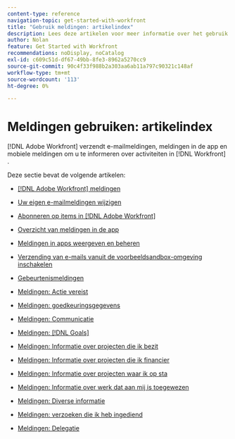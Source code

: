 ```yaml
---
content-type: reference
navigation-topic: get-started-with-workfront
title: "Gebruik meldingen: artikelindex"
description: Lees deze artikelen voor meer informatie over het gebruik van berichten in Adobe Workfront.
author: Nolan
feature: Get Started with Workfront
recommendations: noDisplay, noCatalog
exl-id: c609c51d-df67-49bb-8fe3-8962a5270cc9
source-git-commit: 90c4f33f988b2a303aa6ab11a797c90321c148af
workflow-type: tm+mt
source-wordcount: '113'
ht-degree: 0%

---
```


# Meldingen gebruiken: artikelindex

[!DNL Adobe Workfront] verzendt e-mailmeldingen, meldingen in de app en mobiele meldingen om u te informeren over activiteiten in [!DNL Workfront] .

<!-- Audited: 01/2024 -->

Deze sectie bevat de volgende artikelen:

* [[!DNL Adobe Workfront] meldingen](../../workfront-basics/using-notifications/wf-notifications.md)
* [Uw eigen e-mailmeldingen wijzigen](../../workfront-basics/using-notifications/activate-or-deactivate-your-own-event-notifications.md)
* [Abonneren op items in  [!DNL Adobe Workfront]](../../workfront-basics/using-notifications/subscribe-to-items-in-workfront.md)
* [Overzicht van meldingen in de app](../../workfront-basics/using-notifications/in-app-notifications-overview.md)
* [Meldingen in apps weergeven en beheren](../../workfront-basics/using-notifications/view-and-manage-in-app-notifications.md)
* [Verzending van e-mails vanuit de voorbeeldsandbox-omgeving inschakelen](../../workfront-basics/using-notifications/enable-delivery-emails-from-preview-sandbox-environment.md)
* [Gebeurtenismeldingen](../../workfront-basics/using-notifications/event-notifications.md)

  <!--
  <li data-mc-conditions="QuicksilverOrClassic.Draft mode"><a href="../../workfront-basics/using-notifications/opt-out-of-email-notifications.md" class="MCXref xref" xrefformat="{para}">Opt out of email notifications</a> </li>
  -->

* [Meldingen: Actie vereist](../../workfront-basics/using-notifications/notifications-action-needed.md)
* [Meldingen: goedkeuringsgegevens](../../workfront-basics/using-notifications/notifications-approval-information.md)
* [Meldingen: Communicatie](../../workfront-basics/using-notifications/notifications-communication.md)
* [Meldingen: [!DNL Goals]](../../workfront-basics/using-notifications/notifications-goals.md)
* [Meldingen: Informatie over projecten die ik bezit](../../workfront-basics/using-notifications/notifications-information-about-projects-i-own.md)
* [Meldingen: Informatie over projecten die ik financier](../../workfront-basics/using-notifications/notifications-information-about-projects-i-sponsor.md)
* [Meldingen: Informatie over projecten waar ik op sta](../../workfront-basics/using-notifications/notifications-information-about-projects-im-on.md)
* [Meldingen: Informatie over werk dat aan mij is toegewezen](../../workfront-basics/using-notifications/notifications-information-about-work-assigned-to-me.md)
* [Meldingen: Diverse informatie](../../workfront-basics/using-notifications/notifications-misc-information.md)
* [Meldingen: verzoeken die ik heb ingediend](../../workfront-basics/using-notifications/notifications-requests-i-have-made.md)
* [Meldingen: Delegatie](../../workfront-basics/using-notifications/notifications-delegation.md)
